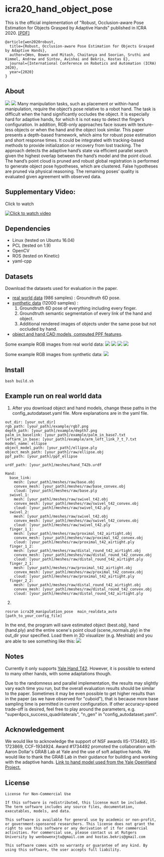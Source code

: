 # icra20_hand_object_pose

This is the official implementation of "Robust, Occlusion-aware Pose Estimation for Objects Grasped by Adaptive Hands" published in ICRA 2020. [[PDF]](https://arxiv.org/pdf/2003.03518.pdf)
```
@article{wen2020robust,
  title={Robust, Occlusion-aware Pose Estimation for Objects Grasped by Adaptive Hands},
  author={Wen, Bowen and Mitash, Chaitanya and Soorian, Sruthi and Kimmel, Andrew and Sintov, Avishai and Bekris, Kostas E},
  journal={International Conference on Robotics and Automation (ICRA) 2020},
  year={2020}
}
```

## About
![](media/intro.jpg)
![](media/pipeline.jpg)
Many manipulation tasks, such as placement or
within-hand manipulation, require the object’s pose relative to
a robot hand. The task is difficult when the hand significantly
occludes the object. It is especially hard for adaptive hands,
for which it is not easy to detect the finger’s configuration.
In addition, RGB-only approaches face issues with texture-less
objects or when the hand and the object look similar. This
paper presents a depth-based framework, which aims for robust
pose estimation and short response times. It could be integrated with tracking-based methods to provide initialization or recovery from lost tracking. The approach detects the adaptive hand’s state via efficient parallel search given the
highest overlap between the hand’s model and the point cloud.
The hand’s point cloud is pruned and robust global registration
is performed to generate object pose hypotheses, which are
clustered. False hypotheses are pruned via physical reasoning.
The remaining poses’ quality is evaluated given agreement
with observed data.

## Supplementary Video:
Click to watch

[![Click to watch video](./media/video_frontpage.jpg)](https://www.youtube.com/watch?v=jCt0-dJAvgI)


## Dependencies
* Linux (tested on Ubuntu 16.04)
* PCL (tested on 1.9)
* OpenCV
* ROS (tested on Kinetic)
* yaml-cpp



## Datasets
Download the datasets used for evaluation in the paper.
* [real world data](https://archive.cs.rutgers.edu/archive/a/2020/pracsys/Bowen/icra2020/auto_collect.tar.gz) (986 samples) : Groundtruth 6D pose.
* [synthetic data](https://archive.cs.rutgers.edu/archive/a/2020/pracsys/Bowen/icra2020/simulation_data.tar.gz) (12000 samples) :
  1. Groundtruth 6D pose of everything including every finger.
  2. Groundtruth semantic segmentation of every link of the hand and object.
  3. Additional rendered images of objects under the same pose but not occluded by hand.
* [object and hand CAD models, computed PPF features](https://archive.cs.rutgers.edu/archive/a/2020/pracsys/Bowen/icra2020/meshes.tar.gz).

Some example RGB images from real world data:
![](media/cuboid1.jpg)
![](media/cylinder1.jpg)
![](media/ellipse.jpg)
![](media/tless.jpg)

Some example RGB images from synthetic data:
![](media/sim.jpg)



## Install
```
bash build.sh
```

## Example run on real world data

1. After you download object and hand models, change these paths in the config_autodataset.yaml file. More explanations are in the yaml file.
```
out_dir: [your_out_dir]
rgb_path: [your_path]/example/rgb7.png
depth_path: [your_path]/example/depth7.png
palm_in_baselink: [your_path]/example/palm_in_base7.txt
leftarm_in_base: [your_path]/example/arm_left_link_7_t_7.txt
model_name: ellipse
object_model_path: [your_path]/ellipse.ply
object_mesh_path: [your_path]/raw/ellipse.obj
ppf_path: [your_path]/ppf_ellipse

urdf_path: [your_path]/meshes/hand_T42b.urdf

Hand:
  base_link:
    mesh: [your_path]/meshes/raw/base.obj
    convex_mesh: [your_path]/meshes/raw/base_convex.obj
    cloud: [your_path]/meshes/raw/base.ply
  swivel_1:
    mesh: [your_path]/meshes/raw/swivel_t42.obj
    convex_mesh: [your_path]/meshes/raw/swivel_t42_convex.obj
    cloud: [your_path]/meshes/raw/swivel_t42.ply
  swivel_2:
    mesh: [your_path]/meshes/raw/swivel_t42.obj
    convex_mesh: [your_path]/meshes/raw/swivel_t42_convex.obj
    cloud: [your_path]/meshes/raw/swivel_t42.ply
  finger_1_1:
    mesh: [your_path]/meshes/raw/proximal_t42_airtight.obj
    convex_mesh: [your_path]/meshes/raw/proximal_t42_convex.obj
    cloud: [your_path]/meshes/raw/proximal_t42_airtight.ply
  finger_1_2:
    mesh: [your_path]/meshes/raw/distal_round_t42_airtight.obj
    convex_mesh: [your_path]/meshes/raw/distal_round_t42_convex.obj
    cloud: [your_path]/meshes/raw/distal_round_t42_airtight.ply
  finger_2_1:
    mesh: [your_path]/meshes/raw/proximal_t42_airtight.obj
    convex_mesh: [your_path]/meshes/raw/proximal_t42_convex.obj
    cloud: [your_path]/meshes/raw/proximal_t42_airtight.ply
  finger_2_2:
    mesh: [your_path]/meshes/raw/distal_round_t42_airtight.obj
    convex_mesh: [your_path]/meshes/raw/distal_round_t42_convex.obj
    cloud: [your_path]/meshes/raw/distal_round_t42_airtight.ply
```


2.
```
rosrun icra20_manipulation_pose  main_realdata_auto [path_to_your_config_file]
```

In the end, the program will save estimated object (best.obj), hand (hand.ply) and the entire scene's point cloud (scene_normals.ply) in the out_dir your specified. Load them in 3D visualizer (e.g. Meshlab) and you are able to see something like this:
![](media/code_example.jpg)


## Notes
Currently it only supports [Yale Hand T42](https://www.eng.yale.edu/grablab/openhand/model_t42.html). However, it is possible to extend to many other hands, with some adaptations though.

Due to the randomness and parallel implementation, the results may slightly vary each time you run, but the overall evaluation results should be similar to the paper. Sometimes it may be even possible to get higher results than in the paper (as we have observed for "cuboid"), that is because more base sampling time is permitted in current configuration. If other accuracy-speed trade-off is desired, feel free to play around the parameters, e.g. "super4pcs_success_quadrilaterals", "n_gen" in "config_autodataset.yaml".


## Acknowledgement 
We would like to acknowledge the support of NSF awards IIS-1734492, IIS-1723869, CCF-1934924. Award #1734492 promoted the collaboration with Aaron Dollar's GRAB Lab at Yale and the use of soft adaptive hands.  We would like to thank the GRAB Lab in their guidance for building and working with the adaptive hands. [Link to hand model used from the Yale OpenHand Project.](https://www.eng.yale.edu/grablab/openhand/model_t42.html)


## License
```
License for Non-Commercial Use

If this software is redistributed, this license must be included.
The term software includes any source files, documentation, executables, models, and data.

This software is available for general use by academic or non-profit,
or government-sponsored researchers. This license does not grant the
right to use this software or any derivation of it for commercial activities. For commercial use, please contact us at Rutgers University by wenbowenxjtu@gmail.com and kostas.bekris@gmail.com

This software comes with no warranty or guarantee of any kind. By using this software, the user accepts full liability.
```
